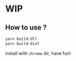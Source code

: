 # WIP

## How to use ?
```bash
yarn build:dll
yarn build:dist
```
install with `chrome` dir, have fun!
